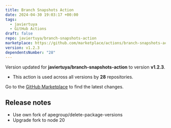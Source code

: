 ```yaml
---
title: Branch Snapshots Action
date: 2024-04-30 19:03:17 +00:00
tags:
  - javiertuya
  - GitHub Actions
draft: false
repo: javiertuya/branch-snapshots-action
marketplace: https://github.com/marketplace/actions/branch-snapshots-action
version: v1.2.3
dependentsNumber: "28"
---
```



Version updated for **javiertuya/branch-snapshots-action** to version **v1.2.3**.
- This action is used across all versions by **28** repositories.

Go to the [GitHub Marketplace](https://github.com/marketplace/actions/branch-snapshots-action) to find the latest changes.

## Release notes

- Use own fork of apegroup/delete-package-versions
- Upgrade fork to node 20
